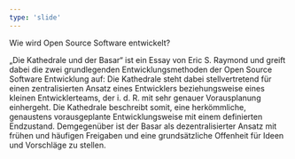 ```yaml
---
type: 'slide'
---
```

Wie wird Open Source Software entwickelt?

„Die Kathedrale und der Basar“ ist ein Essay von Eric S. Raymond und greift dabei die zwei grundlegenden Entwicklungsmethoden der Open Source Software Entwicklung auf:
Die Kathedrale steht dabei stellvertretend für einen zentralisierten Ansatz eines Entwicklers beziehungsweise eines kleinen Entwicklerteams, der i. d. R. mit sehr genauer Vorausplanung einhergeht. Die Kathedrale beschreibt somit, eine herkömmliche, genaustens vorausgeplante Entwicklungsweise mit einem definierten Endzustand.
Demgegenüber ist der Basar als dezentralisierter Ansatz mit frühen und häufigen Freigaben und eine grundsätzliche Offenheit für Ideen und Vorschläge zu stellen. 